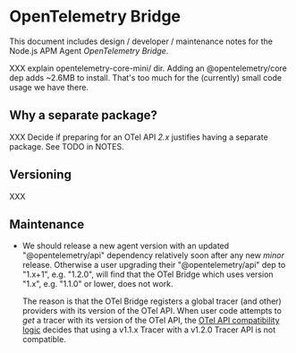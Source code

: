 # OpenTelemetry Bridge

This document includes design / developer / maintenance notes for the
Node.js APM Agent *OpenTelemetry Bridge*.

XXX explain opentelemetry-core-mini/ dir. Adding an @opentelemetry/core dep
    adds ~2.6MB to install. That's too much for the (currently) small code
    usage we have there.

## Why a separate package?

XXX Decide if preparing for an OTel API *2.x* justifies having a separate package.
  See TODO in NOTES.

## Versioning

XXX


## Maintenance

- We should release a new agent version with an updated "@opentelemetry/api"
  dependency relatively soon after any new *minor* release. Otherwise a user
  upgrading their "@opentelemetry/api" dep to "1.x+1", e.g. "1.2.0", will find
  that the OTel Bridge which uses version "1.x", e.g. "1.1.0" or lower, does
  not work.

  The reason is that the OTel Bridge registers a global tracer (and other)
  providers with its version of the OTel API. When user code attempts to *get*
  a tracer with its version of the OTel API, the [OTel API compatibility
  logic](https://github.com/open-telemetry/opentelemetry-js-api/blob/v1.1.0/src/internal/semver.ts#L24-L33)
  decides that using a v1.1.x Tracer with a v1.2.0 Tracer API is not
  compatible.



